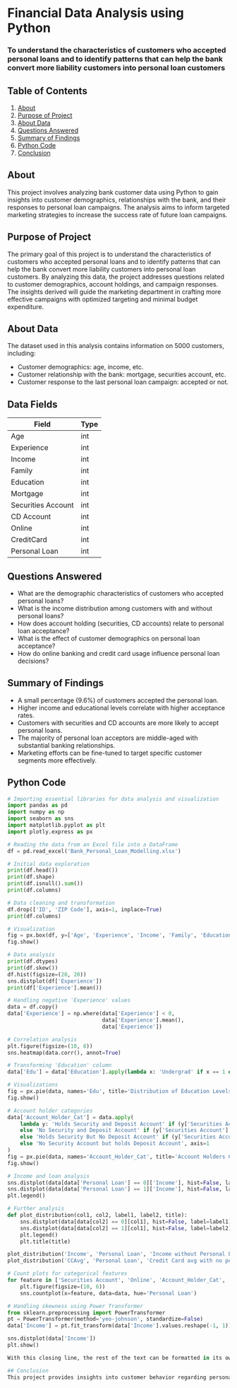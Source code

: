 # Financial Data Analysis using Python
### To understand the characteristics of customers who accepted personal loans and to identify patterns that can help the bank convert more liability customers into personal loan customers
## Table of Contents

1. [About](#about)
2. [Purpose of Project](#purpose-of-project)
3. [About Data](#about-data)
4. [Questions Answered](#questions-answered)
5. [Summary of Findings](#summary-of-findings)
6. [Python Code](#python-code)
7. [Conclusion](#conclusion)

## About
This project involves analyzing bank customer data using Python to gain insights into customer demographics, relationships with the bank, and their responses to personal loan campaigns. The analysis aims to inform targeted marketing strategies to increase the success rate of future loan campaigns.

## Purpose of Project
The primary goal of this project is to understand the characteristics of customers who accepted personal loans and to identify patterns that can help the bank convert more liability customers into personal loan customers. By analyzing this data, the project addresses questions related to customer demographics, account holdings, and campaign responses. The insights derived will guide the marketing department in crafting more effective campaigns with optimized targeting and minimal budget expenditure.

## About Data
The dataset used in this analysis contains information on 5000 customers, including:
- Customer demographics: age, income, etc.
- Customer relationship with the bank: mortgage, securities account, etc.
- Customer response to the last personal loan campaign: accepted or not.

## Data Fields

| Field               | Type |
|---------------------|------|
| Age                 | int  |
| Experience          | int  |
| Income              | int  |
| Family              | int  |
| Education           | int  |
| Mortgage            | int  |
| Securities Account  | int  |
| CD Account          | int  |
| Online              | int  |
| CreditCard          | int  |
| Personal Loan       | int  |


## Questions Answered
- What are the demographic characteristics of customers who accepted personal loans?
- What is the income distribution among customers with and without personal loans?
- How does account holding (securities, CD accounts) relate to personal loan acceptance?
- What is the effect of customer demographics on personal loan acceptance?
- How do online banking and credit card usage influence personal loan decisions?

## Summary of Findings
- A small percentage (9.6%) of customers accepted the personal loan.
- Higher income and educational levels correlate with higher acceptance rates.
- Customers with securities and CD accounts are more likely to accept personal loans.
- The majority of personal loan acceptors are middle-aged with substantial banking relationships.
- Marketing efforts can be fine-tuned to target specific customer segments more effectively.


## Python Code
```python
# Importing essential libraries for data analysis and visualization
import pandas as pd
import numpy as np
import seaborn as sns
import matplotlib.pyplot as plt
import plotly.express as px

# Reading the data from an Excel file into a DataFrame
df = pd.read_excel('Bank_Personal_Loan_Modelling.xlsx')

# Initial data exploration
print(df.head())
print(df.shape)
print(df.isnull().sum())
print(df.columns)

# Data cleaning and transformation
df.drop(['ID', 'ZIP Code'], axis=1, inplace=True)
print(df.columns)

# Visualization
fig = px.box(df, y=['Age', 'Experience', 'Income', 'Family', 'Education'])
fig.show()

# Data analysis
print(df.dtypes)
print(df.skew())
df.hist(figsize=(20, 20))
sns.distplot(df['Experience'])
print(df['Experience'].mean())

# Handling negative 'Experience' values
data = df.copy()
data['Experience'] = np.where(data['Experience'] < 0, 
                              data['Experience'].mean(), 
                              data['Experience'])

# Correlation analysis
plt.figure(figsize=(10, 8))
sns.heatmap(data.corr(), annot=True)

# Transforming 'Education' column
data['Edu'] = data['Education'].apply(lambda x: 'Undergrad' if x == 1 else 'Graduate' if x == 2 else 'Professional')

# Visualizations
fig = px.pie(data, names='Edu', title='Distribution of Education Levels')
fig.show()

# Account holder categories
data['Account_Holder_Cat'] = data.apply(
    lambda y: 'Holds Security and Deposit Account' if (y['Securities Account'] == 1) & (y['CD Account'] == 1)
    else 'No Security and Deposit Account' if (y['Securities Account'] == 0) & (y['CD Account'] == 0)
    else 'Holds Security But No Deposit Account' if (y['Securities Account'] == 1) & (y['CD Account'] == 0)
    else 'No Security Account but holds Deposit Account', axis=1
)
fig = px.pie(data, names='Account_Holder_Cat', title='Account Holders Categories')
fig.show()

# Income and loan analysis
sns.distplot(data[data['Personal Loan'] == 0]['Income'], hist=False, label='Income without Personal Loan')
sns.distplot(data[data['Personal Loan'] == 1]['Income'], hist=False, label='Income with Personal Loan')
plt.legend()

# Further analysis
def plot_distribution(col1, col2, label1, label2, title):
    sns.distplot(data[data[col2] == 0][col1], hist=False, label=label1)
    sns.distplot(data[data[col2] == 1][col1], hist=False, label=label2)
    plt.legend()
    plt.title(title)

plot_distribution('Income', 'Personal Loan', 'Income without Personal Loan', 'Income with Personal Loan', 'Income vs Personal Loan')
plot_distribution('CCAvg', 'Personal Loan', 'Credit Card avg with no personal loan', 'Credit Card avg with Personal loan', 'Credit Card Avg distribution')

# Count plots for categorical features
for feature in ['Securities Account', 'Online', 'Account_Holder_Cat', 'CreditCard']:
    plt.figure(figsize=(10, 6))
    sns.countplot(x=feature, data=data, hue='Personal Loan')

# Handling skewness using Power Transformer
from sklearn.preprocessing import PowerTransformer
pt = PowerTransformer(method='yeo-johnson', standardize=False)
data['Income'] = pt.fit_transform(data['Income'].values.reshape(-1, 1))

sns.distplot(data['Income'])
plt.show()

With this closing line, the rest of the text can be formatted in its own style.

## Conclusion
This project provides insights into customer behavior regarding personal loans, highlighting the importance of demographic and financial characteristics. By understanding these patterns, the bank can design more effective marketing strategies, targeting the right customer segments to maximize loan acceptance rates while retaining existing customers.
